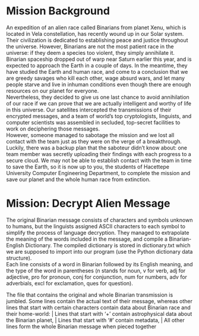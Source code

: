 # Mission Background
An expedition of an alien race called Binarians from planet Xenu, which is located in Vela constellation, has recently wound up in our Solar system. Their civilization is dedicated to establishing peace and justice throughout the universe. However, Binarians are not the most patient race in the universe: if they deem a species too violent, they simply annihilate it.  
Binarian spaceship dropped out of warp near Saturn earlier this year, and is expected to approach the Earth in a couple of days. In the meantime, they have studied the Earth and human race, and come to a conclusion that we are greedy savages who kill each other, wage absurd wars, and let many people starve and live in inhuman conditions even though there are enough resources on our planet for everyone.  
Nevertheless, they decided to give us one last chance to avoid annihilation of our race if we can prove that we are actually intelligent and worthy of life in this universe. Our satellites intercepted the transmissions of their encrypted messages, and a team of world’s top cryptologists, linguists, and computer scientists was assembled in secluded, top-secret facilities to work on deciphering those messages.  
However, someone managed to sabotage the mission and we lost all contact with the team just as they were on the verge of a breakthrough. Luckily, there was a backup plan that the saboteur didn’t know about: one team member was secretly uploading their findings with each progress to a secure cloud. We may not be able to establish contact with the team in time to save the Earth, so it is now up to you, the students of Hacettepe University Computer Engineering Department, to complete the mission and save our planet and the whole human race from extinction.  
# Mission: Decrypt Alien Message
The original Binarian message consists of characters and symbols unknown to humans, but the linguists assigned ASCII characters to each symbol to simplify the process of language decryption. They managed to extrapolate the meaning of the words included in the message, and compile a Binarian-English Dictionary. The compiled dictionary is stored in dictionary.txt which we are supposed to import into our program (use the Python dictionary data structure). 
<br>
Each line consists of a word in Binarian followed by its English meaning, and the type of the word in parentheses (n stands for noun, v for verb, adj for adjective, pro for pronoun, conj for conjunction, num for numbers, adv for adverbials, excl for exclamation, ques for question). 

The file that contains the original and whole Binarian transmission is jumbled. Some lines contain the actual text of their message, whereas other lines that start with certain characters contain data about Binarian race and their home-world: 
| Lines that start with ‘+’ contain astrophysical data about the Binarian planet, 
| Lines that start with ‘#’ contain metadata, 
| All other lines form the whole Binarian message when pieced together
